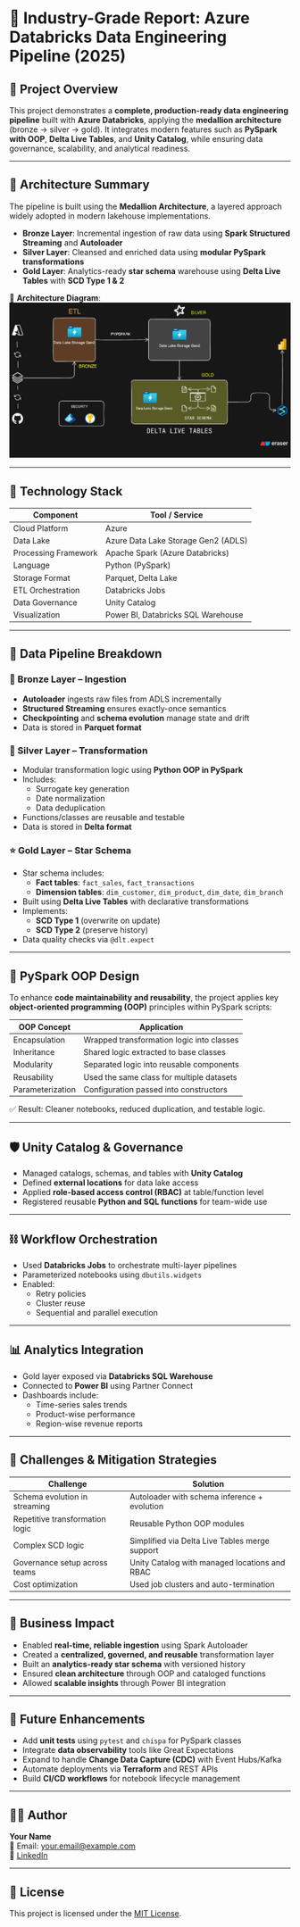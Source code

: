 # 📘 Industry-Grade Report: Azure Databricks Data Engineering Pipeline (2025)

## 🚀 Project Overview

This project demonstrates a **complete, production-ready data engineering pipeline** built with **Azure Databricks**, applying the **medallion architecture** (bronze → silver → gold). It integrates modern features such as **PySpark with OOP**, **Delta Live Tables**, and **Unity Catalog**, while ensuring data governance, scalability, and analytical readiness.

---

## 🧱 Architecture Summary

The pipeline is built using the **Medallion Architecture**, a layered approach widely adopted in modern lakehouse implementations.

- **Bronze Layer**: Incremental ingestion of raw data using **Spark Structured Streaming** and **Autoloader**
- **Silver Layer**: Cleansed and enriched data using **modular PySpark transformations**
- **Gold Layer**: Analytics-ready **star schema** warehouse using **Delta Live Tables** with **SCD Type 1 & 2**

📌 **Architecture Diagram**:  
![Architecture Diagram](https://github.com/shubhamsahu03/azure-databricks-medallion-pipeline/blob/main/architecture_design.png)

---

## 🔧 Technology Stack

| Component             | Tool / Service                          |
|-----------------------|------------------------------------------|
| Cloud Platform        | Azure                                    |
| Data Lake             | Azure Data Lake Storage Gen2 (ADLS)      |
| Processing Framework  | Apache Spark (Azure Databricks)          |
| Language              | Python (PySpark)                         |
| Storage Format        | Parquet, Delta Lake                      |
| ETL Orchestration     | Databricks Jobs                          |
| Data Governance       | Unity Catalog                            |
| Visualization         | Power BI, Databricks SQL Warehouse       |

---

## 🔄 Data Pipeline Breakdown

### 🔹 Bronze Layer – Ingestion
- **Autoloader** ingests raw files from ADLS incrementally
- **Structured Streaming** ensures exactly-once semantics
- **Checkpointing** and **schema evolution** manage state and drift
- Data is stored in **Parquet format**

### 🔸 Silver Layer – Transformation
- Modular transformation logic using **Python OOP in PySpark**
- Includes:
  - Surrogate key generation
  - Date normalization
  - Data deduplication
- Functions/classes are reusable and testable
- Data is stored in **Delta format**

### ⭐ Gold Layer – Star Schema
- Star schema includes:
  - **Fact tables**: `fact_sales`, `fact_transactions`
  - **Dimension tables**: `dim_customer`, `dim_product`, `dim_date`, `dim_branch`
- Built using **Delta Live Tables** with declarative transformations
- Implements:
  - **SCD Type 1** (overwrite on update)
  - **SCD Type 2** (preserve history)
- Data quality checks via `@dlt.expect`

---

## 🐍 PySpark OOP Design

To enhance **code maintainability and reusability**, the project applies key **object-oriented programming (OOP)** principles within PySpark scripts:

| OOP Concept   | Application                                |
|---------------|---------------------------------------------|
| Encapsulation | Wrapped transformation logic into classes  |
| Inheritance   | Shared logic extracted to base classes      |
| Modularity    | Separated logic into reusable components    |
| Reusability   | Used the same class for multiple datasets   |
| Parameterization | Configuration passed into constructors  |

✅ Result: Cleaner notebooks, reduced duplication, and testable logic.

---

## 🛡️ Unity Catalog & Governance

- Managed catalogs, schemas, and tables with **Unity Catalog**
- Defined **external locations** for data lake access
- Applied **role-based access control (RBAC)** at table/function level
- Registered reusable **Python and SQL functions** for team-wide use

---

## ⛓️ Workflow Orchestration

- Used **Databricks Jobs** to orchestrate multi-layer pipelines
- Parameterized notebooks using `dbutils.widgets`
- Enabled:
  - Retry policies
  - Cluster reuse
  - Sequential and parallel execution

---

## 📊 Analytics Integration

- Gold layer exposed via **Databricks SQL Warehouse**
- Connected to **Power BI** using Partner Connect
- Dashboards include:
  - Time-series sales trends
  - Product-wise performance
  - Region-wise revenue reports

---

## 🚧 Challenges & Mitigation Strategies

| Challenge                        | Solution |
|----------------------------------|----------|
| Schema evolution in streaming   | Autoloader with schema inference + evolution |
| Repetitive transformation logic | Reusable Python OOP modules |
| Complex SCD logic               | Simplified via Delta Live Tables merge support |
| Governance setup across teams  | Unity Catalog with managed locations and RBAC |
| Cost optimization               | Used job clusters and auto-termination |

---

## 💼 Business Impact

- Enabled **real-time, reliable ingestion** using Spark Autoloader
- Created a **centralized, governed, and reusable** transformation layer
- Built an **analytics-ready star schema** with versioned history
- Ensured **clean architecture** through OOP and cataloged functions
- Allowed **scalable insights** through Power BI integration

---

## 🔮 Future Enhancements

- Add **unit tests** using `pytest` and `chispa` for PySpark classes
- Integrate **data observability** tools like Great Expectations
- Expand to handle **Change Data Capture (CDC)** with Event Hubs/Kafka
- Automate deployments via **Terraform** and REST APIs
- Build **CI/CD workflows** for notebook lifecycle management

---

## 👨‍💻 Author

**Your Name**  
📧 Email: your.email@example.com  
🔗 [LinkedIn](https://linkedin.com/in/your-profile)

---

## 📄 License

This project is licensed under the [MIT License](./LICENSE).
